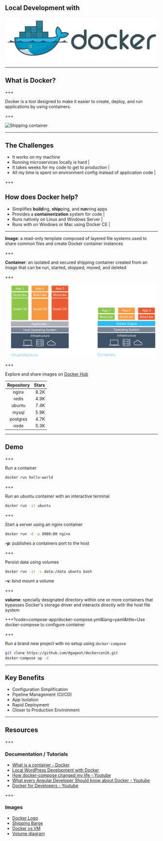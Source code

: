 ## Local Development with

![Docker Logo](images/Docker-Logo.png)

---

## What is Docker?

+++

Docker is a tool designed to make it easier to create, deploy, and run applications by using containers.

+++

![Shipping container](images/Shipping-Barge.png)

---

## The Challenges

- It works on my machine 
- Running microservices locally is hard |
- It takes weeks for my code to get to production |
- All my time is spent on environment config instead of application code |

+++

## How does Docker help?

- Simplifies **build**ing, **ship**ping, and **run**ning apps
- Provides a **containerization** system for code |
- Runs natively on Linux and Windows Server |
- Runs with on Windows or Mac using Docker CE |

---

**Image**: a read-only template composed of layered file systems used to share common files and create Docker container instances

+++

**Container**: an isolated and secured shipping container created from an image that can be run, started, stopped, moved, and deleted

+++

![Container vs VM](images/Docker-vs-VM.png)

+++

Explore and share images on [Docker Hub](https://hub.docker.com/explore/)


| Repository | Stars |
| :--------: | ----: |
| nginx      | 8.2K  |
| redis      | 4.9K  |
| ubuntu     | 7.4K  |
| mysql      | 5.9K  |
| postgres   | 4.7K  |
| node       | 5.3K  |

---

## Demo

+++

Run a container

```bash
docker run hello-world
```

+++

Run an ubuntu container with an interactive terminal 

```bash
docker run -it ubuntu
```

+++

Start a server using an nginx container

```bash
docker run -d -p 8080:80 nginx
```

**-p**: publishes a containers port to the host

+++

Persist data using volumes

```bash
docker run -it -v data:/data ubuntu bash
```

**-v**: bind mount a volume

+++

**volume**: specially designated directory within one or more containers that bypasses Docker's storage driver and interacts directly with the host file system

+++?code=compose-app/docker-compose.yml&lang=yaml&title=Use docker-compose to configure container

+++

Run a brand new project with no setup using `docker-compose`

```bash
git clone https://github.com/dgageot/dockercon16.git
docker-compose up -d
```

---

## Key Benefits

- Configuration Simplification
- Pipeline Management (CI/CD)
- App Isolation
- Rapid Deployment
- Closer to Production Environment

---

## Resources

+++

### Documentation / Tutorials

- [What is a container - Docker](https://www.docker.com/what-container)
- [Local WordPress Development with Docker](https://gitpitch.com/lewebsimple/docker-wordpress?grs=github&t=white#/)
- [How docker-compose changed my life - Youtube](https://www.youtube.com/watch?v=ADFSk7IbfAI)
- [What every Angular Developer Should know about Docker - Youtube](https://www.youtube.com/watch?v=socWfhPJptE)
- [Docker for Developers - Youtube](https://www.youtube.com/watch?v=SK0sqfVn7ls)

+++

### Images

- [Docker Logo](http://1000logos.net/wp-content/uploads/2017/07/Docker-Logo.png)
- [Shipping Barge](https://theloadstar.co.uk/wp-content/uploads/%C2%A9-Roza-_l_20426071.jpg)
- [Docker vs VM](https://medium.com/@edmondsonl/the-evolution-of-virtualization-to-containers-from-a-lamp-developer-s-perspective-a85a251e8ca1)
- [Volume diagram](https://docs.docker.com/storage/images/types-of-mounts-volume.png)